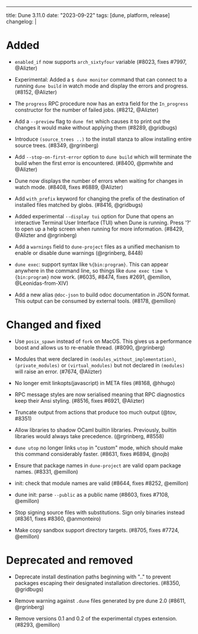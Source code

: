 ---
title: Dune 3.11.0
date: "2023-09-22"
tags: [dune, platform, release]
changelog: |

  # Added

  - `enabled_if` now supports `arch_sixtyfour` variable (#8023, fixes #7997,
    @Alizter)

  - Experimental: Added a `$ dune monitor` command that can connect to a running
    `dune build` in watch mode and display the errors and progress. (#8152,
    @Alizter)

  - The `progress` RPC procedure now has an extra field for the `In_progress`
    constructor for the number of failed jobs. (#8212, @Alizter)

  - Add a `--preview` flag to `dune fmt` which causes it to print out the changes
    it would make without applying them (#8289, @gridbugs)

  - Introduce `(source_trees ..)` to the install stanza to allow installing
    entire source trees. (#8349, @rgrinberg)

  - Add `--stop-on-first-error` option to `dune build` which will terminate the
    build when the first error is encountered. (#8400, @pmwhite and @Alizter)

  - Dune now displays the number of errors when waiting for changes in watch
    mode. (#8408, fixes #6889, @Alizter)

  - Add `with_prefix` keyword for changing the prefix of the destination of
    installed files matched by globs. (#8416, @gridbugs)

  - Added experimental `--display tui` option for Dune that opens an interactive
    Terminal User Interface (TUI) when Dune is running. Press '?' to open up a
    help screen when running for more information. (#8429, @Alizter and
    @rgrinberg) 

  - Add a `warnings` field to `dune-project` files as a unified mechanism to
    enable or disable dune warnings (@rgrinberg, 8448)

  - `dune exec`: support syntax like `%{bin:program}`. This can appear anywhere
    in the command line, so things like `dune exec time %{bin:program}` now work.
    (#6035, #8474, fixes #2691, @emillon, @Leonidas-from-XIV)

  - Add a new alias `@doc-json` to build odoc documentation in JSON format. This
    output can be consumed by external tools. (#8178, @emillon)

  # Changed and fixed

  - Use `posix_spawn` instead of `fork` on MacOS. This gives us a performance
    boost and allows us to re-enable thread. (#8090, @rgrinberg)

  - Modules that were declared in `(modules_without_implementation)`,
    `(private_modules)` or `(virtual_modules)` but not declared in `(modules)`
    will raise an error. (#7674, @Alizter)

  - No longer emit linkopts(javascript) in META files (#8168, @hhugo)

  - RPC message styles are now serialised meaning that RPC diagnostics keep their
    Ansi styling. (#8516, fixes #6921, @Alizter)

  - Truncate output from actions that produce too much output (@tov, #8351)

  - Allow libraries to shadow OCaml builtin libraries. Previously, builtin
    libraries would always take precedence. (@rgrinberg, #8558)

  - `dune utop` no longer links `utop` in "custom" mode, which should make this
    command considerably faster. (#8631, fixes #6894, @nojb)

  - Ensure that package names in `dune-project` are valid opam package names.
    (#8331, @emillon)

  - init: check that module names are valid (#8644, fixes #8252, @emillon)

  - dune init: parse `--public` as a public name (#8603, fixes #7108, @emillon)

  - Stop signing source files with substitutions. Sign only binaries instead
    (#8361, fixes #8360, @anmonteiro)

  - Make copy sandbox support directory targets. (#8705, fixes #7724, @emillon)

  # Deprecated and removed

  - Deprecate install destination paths beginning with ".." to prevent packages
    escaping their designated installation directories. (#8350, @gridbugs)

  - Remove warning against `.dune` files generated by pre dune 2.0 (#8611,
    @rgrinberg)

  - Remove versions 0.1 and 0.2 of the experimental ctypes extension. (#8293,
    @emillon)
